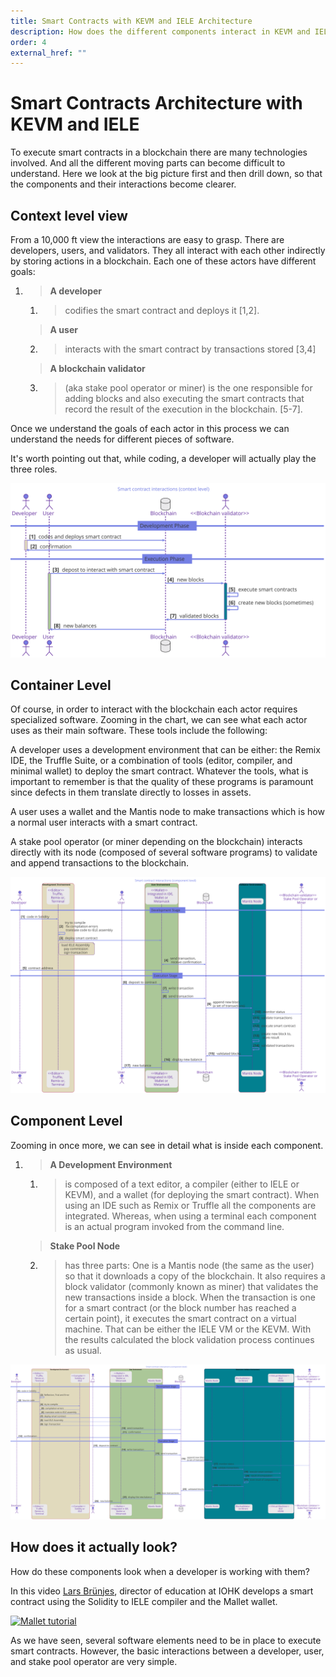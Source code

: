 ```yaml
---
title: Smart Contracts with KEVM and IELE Architecture
description: How does the different components interact in KEVM and IELE
order: 4
external_href: ""
---
```


# Smart Contracts Architecture with KEVM and IELE

To execute smart contracts in a blockchain there are many technologies involved. And all the different moving parts can become difficult to understand. Here we look at the big picture first and then drill down, so that the components and their interactions become clearer.

## Context level view

From a 10,000 ft view the interactions are easy to grasp. There are developers, users, and validators. They all interact with each other indirectly by storing actions in a blockchain. Each one of these actors have different goals:

1.  > **A developer**

    1.  > codifies the smart contract and deploys it \[1,2\].

    > **A user**

    2.  > interacts with the smart contract by transactions stored \[3,4\]

    > **A blockchain validator**

    3.  > (aka stake pool operator or miner) is the one responsible for adding blocks and also executing the smart contracts that record the result of the execution in the blockchain. \[5-7\].

Once we understand the goals of each actor in this process we can understand the needs for different pieces of software.

It's worth pointing out that, while coding, a developer will actually play the three roles.

![Context level](../article-images/2020-12-13_00-00-000_iele_vm_architecture/summary.svg)

## Container Level

Of course, in order to interact with the blockchain each actor requires specialized software. Zooming in the chart, we can see what each actor uses as their main software. These tools include the following:

A developer uses a development environment that can be either: the Remix IDE, the Truffle Suite, or a combination of tools (editor, compiler, and minimal wallet) to deploy the smart contract. Whatever the tools, what is important to remember is that the quality of these programs is paramount since defects in them translate directly to losses in assets.

A user uses a wallet and the Mantis node to make transactions which is how a normal user interacts with a smart contract.

A stake pool operator (or miner depending on the blockchain) interacts directly with its node (composed of several software programs) to validate and append transactions to the blockchain.

![Container level](../article-images/2020-12-13_00-00-000_iele_vm_architecture/container_level.svg)

## Component Level

Zooming in once more, we can see in detail what is inside each component.

1.  > **A Development Environment**

    1.  > is composed of a text editor, a compiler (either to IELE or KEVM), and a wallet (for deploying the smart contract). When using an IDE such as Remix or Truffle all the components are integrated. Whereas, when using a terminal each component is an actual program invoked from the command line.

    > **Stake Pool Node**

    2.  > has three parts: One is a Mantis node (the same as the user) so that it downloads a copy of the blockchain. It also requires a block validator (commonly known as miner) that validates the new transactions inside a block. When the transaction is one for a smart contract (or the block number has reached a certain point), it executes the smart contract on a virtual machine. That can be either the IELE VM or the KEVM. With the results calculated the block validation process continues as usual.

![Component level](../article-images/2020-12-13_00-00-000_iele_vm_architecture/component_level.svg)

## How does it actually look?

How do these components look when a developer is working with them?

In this video [<span class="underline">Lars Brünjes</span>](mailto:lars.bruenjes@iohk.io), director of education at IOHK develops a smart contract using the Solidity to IELE compiler and the Mallet wallet.

[![Mallet tutorial](https://img.youtube.com/vi/Tp4Z0RbjSa8/0.jpg)](https://www.youtube.com/watch?v=Tp4Z0RbjSa8 "")

As we have seen, several software elements need to be in place to execute smart contracts. However, the basic interactions between a developer, user, and stake pool operator are very simple. 
